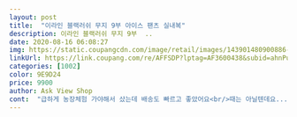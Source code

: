 ```yaml
---
layout: post 
title:  "이라인 블랙러쉬 무지 9부 아이스 팬츠 실내복" 
description: 이라인 블랙러쉬 무지 9부  ..
date: 2020-08-16 06:08:27 
img: https://static.coupangcdn.com/image/retail/images/143901480900886-14cce9ba-feed-4c2a-a5cb-7985400a6e14.jpg 
linkUrl: https://link.coupang.com/re/AFFSDP?lptag=AF3600438&subid=ahnPublicAsk&pageKey=1539694058&itemId=2637720223&vendorItemId=70628584123&traceid=V0-113-2b96c4c428301a19 
categories: [1002] 
color: 9E9D24 
price: 9900 
author: Ask View Shop 
cont:  "급하게 농장체험 가야해서 샀는데 배송도 빠르고 좋았어요<br/>때는 아닐텐데요... <br/>손톱에 검은색 때처럼 다 착색되구요<br/>바지 28입는데 헐렁하니 신축성도 좋고 얇고 괜찮았어요<br/>생각보다 두껍고 냉장고바지재질이 아닌거같아요.<br/> 그리고 실밥도 장난아니구 먼지가 묻어도 잘 안털어지는 재질... <br/> 별로예여ㅜ<br/>운동할때입으려고산건데 가볍고 얇아서 딱이예요.<br/> 길이는 수선했어요<br/>집에 와서 욕조에 앉아 씻는데 다리에서 검은물 나와요ㅠ<br/>" 
---
```

